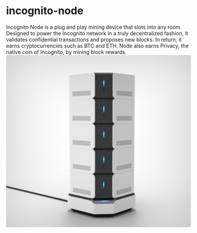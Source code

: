 # incognito-node
Incognito Node is a plug and play mining device that slots into any room. Designed to power the Incognito network in a truly decentralized fashion, it validates confidential transactions and proposes new blocks. In return, it earns cryptocurrencies such as BTC and ETH. Node also earns Privacy, the native coin of Incognito, by mining block rewards.
<img src="https://github.com/incognitochain/incognito-node/blob/node-tree/NODETREE.jpeg"/>
